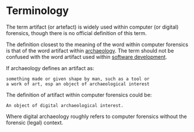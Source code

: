 # Terminology

The term artifact (or artefact) is widely used within computer (or digital)
forensics, though there is no official definition of this term.

The definition closest to the meaning of the word within computer forensics is
that of the word artifact within
[archaeology](https://en.wikipedia.org/wiki/Artifact_(archaeology)). The term
should not be confused with the word artifact used within
[software development](https://en.wikipedia.org/wiki/Artifact_(software_development)).

If archaeology defines an artifact as:

```
something made or given shape by man, such as a tool or
a work of art, esp an object of archaeological interest
```

The definition of artifact within computer forensics could be:

```
An object of digital archaeological interest.
```

Where digital archaeology roughly refers to computer forensics without the
forensic (legal) context.

